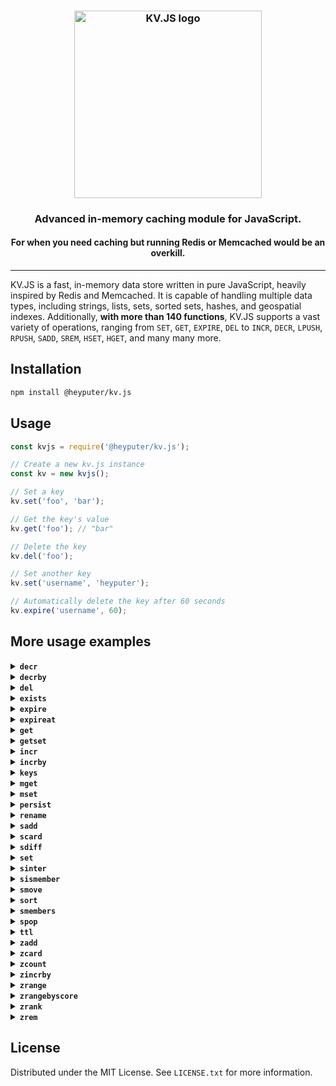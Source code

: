<h3 align="center"><img width="300" alt="KV.JS logo" src="https://raw.githubusercontent.com/HeyPuter/kv.js/main/logo.png"></h3>
<h3 align="center">Advanced in-memory caching module for JavaScript.</h3>
<h4 align="center">For when you need caching but running Redis or Memcached would be an overkill.</h4>
<hr>

KV.JS is a fast, in-memory data store written in pure JavaScript, heavily inspired by Redis and Memcached. It is capable of handling multiple data types, including strings, lists, sets, sorted sets, hashes, and geospatial indexes. Additionally, **with more than 140 functions**, KV.JS supports a vast variety of operations, ranging from `SET`, `GET`, `EXPIRE`, `DEL` to `INCR`, `DECR`, `LPUSH`, `RPUSH`, `SADD`, `SREM`, `HSET`, `HGET`, and many many more.

## Installation
```bash
npm install @heyputer/kv.js
```

## Usage
```javascript
const kvjs = require('@heyputer/kv.js');

// Create a new kv.js instance
const kv = new kvjs();

// Set a key
kv.set('foo', 'bar');

// Get the key's value
kv.get('foo'); // "bar"

// Delete the key
kv.del('foo');

// Set another key
kv.set('username', 'heyputer');

// Automatically delete the key after 60 seconds
kv.expire('username', 60);
```
## More usage examples

<details>
  <summary><strong><code>decr</code></strong></summary>

  ```javascript
  // Assuming the key 'counter' has been set, decrement the value of the key by 1
  kv.decr('counter');
  ```
</details>

<details>
  <summary><strong><code>decrby</code></strong></summary>

  ```javascript
  // Assuming the key 'counter' has been set, decrement the value of the key by 5 (output: -5)
  kv.decrby('counter', 5);

  // Assuming the key 'counter' has been set, decrement the value of the key by -3 (output: 3)
  kv.decrby('counter', -3);

  // Assuming the key 'counter' has been set, decrement the value of the key by 10 (output: -7)
  kv.decrby('counter', 10);

  // Assuming the key 'counter' has been set, decrement the value of the key by 0 (output: 0)
  kv.decrby('counter', 0);

  // Assuming the key 'counter' has been set, decrement the value of the key by -7 (output: 4)
  kv.decrby('counter', -7);
  ```
</details>

<details>
  <summary><strong><code>del</code></strong></summary>

  Delete specified key(s). If a key does not exist, it is ignored.

  ```javascript
  // Delete a single key ("key1"), returns 1 if the key was deleted, 0 if it did not exist or has expired.
  kv.del("key1");

  // Delete multiple keys ("key2" and "key3"), returns the number of keys deleted (0, 1, or 2) depending on which keys existed and were not expired.
  kv.del("key2", "key3");

  // Attempt to delete a non-existent key ("nonExistentKey"), returns 0 since the key does not exist.
  kv.del("nonExistentKey");

  // Attempt to delete an expired key ("expiredKey"), returns 0 if the key has expired.
  kv.del("expiredKey");

  // Delete multiple keys ("key4", "key5", "key6"), returns the number of keys deleted (0 to 3) depending on which keys existed and were not expired.
  kv.del("key4", "key5", "key6");
  ```
</details>

<details>
  <summary><strong><code>exists</code></strong></summary>

  Check if one or more keys exist.
  
  ```javascript
  // Check if a single key ("key1") exists, returns 1 if the key exists and is not expired, 0 otherwise.
  kv.exists("key1");

  // Check if multiple keys ("key2" and "key3") exist, returns the number of existing keys (0, 1, or 2) that are not expired.
  kv.exists("key2", "key3");

  // Check if a non-existent key ("nonExistentKey") exists, returns 0 since the key does not exist.
  kv.exists("nonExistentKey");

  // Check if an expired key ("expiredKey") exists, returns 0 if the key has expired.
  kv.exists("expiredKey");

  // Check if multiple keys ("key4", "key5", "key6") exist, returns the number of existing keys (0 to 3) that are not expired.
  kv.exists("key4", "key5", "key6");
  ```
</details>

<details>
  <summary><strong><code>expire</code></strong></summary>

  ```javascript
  // Set a key's time to live in seconds without any option
  kv.expire('username', 60);

  // Set a key's time to live in seconds only if the key does not have an expiry time
  kv.expire('username', 120, {NX: true});

  // Set a key's time to live in seconds only if the key already has an expiry time
  kv.expire('username', 180, {XX: true});

  // Set a key's time to live in seconds only if the key's expiry time is greater than the specified time
  kv.expire('username', 240, {GT: true});

  // Set a key's time to live in seconds only if the key's expiry time is less than the specified time
  kv.expire('username', 300, {LT: true});
  ```
</details>

<details>
  <summary><strong><code>expireat</code></strong></summary>

  ```javascript
  // Set the TTL for key "user1" to expire in 30 seconds.
  kv.expireat("user1", Math.floor(Date.now() / 1000) + 30);

  // Set the TTL for key "user2" to expire at a specific UNIX timestamp (e.g. 1700000000), only if the key does not already have an expiry time.
  kv.expireat("user2", 1700000000, {NX: true});

  // Set the TTL for key "user3" to expire in 45 seconds, only if the key already has an expiry time.
  kv.expireat("user3", Math.floor(Date.now() / 1000) + 45, {XX: true});

  // Set the TTL for key "user4" to expire in 60 seconds, only if the new TTL is greater than the current TTL.
  kv.expireat("user4", Math.floor(Date.now() / 1000) + 60, {GT: true});

  // Set the TTL for key "user5" to expire in 15 seconds, only if the new TTL is less than the current TTL.
  kv.expireat("user5", Math.floor(Date.now() / 1000) + 15, {LT: true});

  // Set the TTL for key "user6" to expire at a specific UNIX timestamp (e.g. 1705000000), only if the key already have an expiry time.
  kv.expireat("user6", 1705000000, {XX: true});

  // Set the TTL for key "user7" to expire in 90 seconds, only if the key does not already have an expiry time.
  kv.expireat("user7", Math.floor(Date.now() / 1000) + 90, {NX: true});

  // Set the TTL for key "user8" to expire at a specific UNIX timestamp (e.g. 1710000000), only if the new TTL is greater than the current TTL.
  kv.expireat("user8", 1710000000, {GT: true});

  // Set the TTL for key "user9" to expire in 120 seconds, only if the new TTL is less than the current TTL.
  kv.expireat("user9", Math.floor(Date.now() / 1000) + 120, {LT: true});

  // Set the TTL for key "user10" to expire in 5 seconds.
  kv.expireat("user10", Math.floor(Date.now() / 1000) + 5);
  ```
</details>

<details>
  <summary><strong><code>get</code></strong></summary>
  
  Get the value of a key.
  
  ```javascript
  // Example 1: Get the value of an existing key
  kv.get('username'); // Returns the value associated with the key 'username'

  // Example 2: Get the value of a non-existent key
  kv.get('nonexistent'); // Returns null

  // Example 3: Get the value of an expired key (assuming 'expiredKey' was set with an expiration)
  kv.get('expiredKey'); // Returns null

  // Example 4: Get the value of a key after updating its value
  kv.set('color', 'red'); // Sets the key 'color' to the value 'red'
  kv.get('color'); // Returns 'red'

  // Example 5: Get the value of a key after deleting it (assuming 'deletedKey' was previously set)
  kv.delete('deletedKey'); // Deletes the key 'deletedKey'
  kv.get('deletedKey'); // Returns null
  ```
</details>

<details>
  <summary><strong><code>getset</code></strong></summary>

  ```javascript
  // Set initial values for key.
  kv.set("username", "John");

  // Replace the value of "username" with "Alice" and return the old value ("John").
  kv.getset("username", "Alice"); // Returns "John"

  // Replace the value of "nonExistentKey" with "Bob" and return the old value (null).
  kv.getset("nonExistentKey", "Bob"); // Returns null

  ```
</details>

<details>
  <summary><strong><code>incr</code></strong></summary>

  ```javascript
  // Increment the value of an existing key ("key1") by 1, returns the new value of the key.
  kv.incr("key1");

  // Increment the value of a non-existing key ("nonExistentKey"), returns 1 as the new value of the key (since it's initialized as 0 and incremented by 1).
  kv.incr("nonExistentKey");

  // Increment the value of an expired key ("expiredKey"), if the key has expired, it will be treated as a new key, returns 1 as the new value of the key.
  kv.incr("expiredKey");

  // Increment the value of an existing key ("key2") with a non-numeric value, throws an error.
  kv.incr("key2"); // Assuming "key2" has a non-numeric value

  // Increment the value of an existing key ("key3") with a numeric value, returns the incremented value of the key.
  kv.incr("key3"); // Assuming "key3" has a numeric value
  ```
</details>

<details>
  <summary><strong><code>incrby</code></strong></summary>

  ```javascript
  // Increment the value of a key by 5 (assuming the key does not exist or its value is an integer)
  kv.incrby('counter', 5);

  // Increment the value of a key by -3 (assuming the key does not exist or its value is an integer)
  kv.incrby('counter', -3);

  // Increment the value of a key by 10 (assuming the key does not exist or its value is an integer)
  kv.incrby('counter', 10);

  // Increment the value of a key by 0 (assuming the key does not exist or its value is an integer)
  kv.incrby('counter', 0);

  // Increment the value of a key by -7 (assuming the key does not exist or its value is an integer)
  kv.incrby('counter', -7);
  ```
</details>

<details>
  <summary><strong><code>keys</code></strong></summary>

  ```javascript
  // Find all keys matching the pattern 'user:*' (assuming some keys matching the pattern exist)
  kv.keys('user:*');

  // Find all keys matching the pattern 'product:*' (assuming some keys matching the pattern exist)
  kv.keys('product:*');

  // Find all keys matching the pattern '*:email' (assuming some keys matching the pattern exist)
  kv.keys('*:email');

  // Find all keys matching the pattern 'username' (assuming some keys matching the pattern exist)
  kv.keys('username');
  ```
</details>

<details>
  <summary><strong><code>mget</code></strong></summary>

  ```javascript
  // Retrieve the values of key 'username'
  kv.mget('username');

  // Retrieve the values of keys 'username' and 'email' (assuming they exist)
  kv.mget('username', 'email');
  ```
</details>

<details>
  <summary><strong><code>mset</code></strong></summary>

  ```javascript
  // Set the values of keys 'username' and 'email' to 'johndoe' and 'johndoe@example.com', respectively
  kv.mset('username', 'johndoe', 'email', 'johndoe@example.com');

  // Set the values of keys 'counter' and 'score' to 0 and 100, respectively
  kv.mset('counter', 0, 'score', 100);
  ```
</details>

<details>
  <summary><strong><code>persist</code></strong></summary>

  ```javascript
  // Remove the expiration from the key "key1".
  kv.persist("key1");
  ```
</details>

<details>
  <summary><strong><code>rename</code></strong></summary>

  ```javascript
  // Rename the key 'username' to 'email' (assuming 'username' exists)
  kv.rename('username', 'email');
  ```
</details>

<details>
  <summary><strong><code>sadd</code></strong></summary>

  Add one or more members to a set stored at key.

  ```javascript
  // add a member to a set
  kv.sadd('set1', 'member1'); // Output: true

  // add multiple members to a set
  kv.sadd('set1', 'member2', 'member3'); // Output: true

  // print the members of a set
  kv.smembers('set1'); // Output: ['member1', 'member2', 'member3']

  // add a member to a set that already contains the member
  kv.sadd('set1', 'member1'); // Output: false

  // add a member to a non-existent set
  kv.sadd('set2', 'member1'); // Output: true
  ```
</details>

<details>
  <summary><strong><code>scard</code></strong></summary>

  Returns the number of members of the set stored at key.

  ```javascript
  // add a few members to a set
  kv.sadd('set1', 'member1', 'member2', 'member3'); // Output: true
  // print the number of members in a set
  kv.scard('set1'); // Output: 3
  ```
</details>

<details>
  <summary><strong><code>sdiff</code></strong></summary>

  This method retrieves the members of a set that are present in the first set but not in any of the subsequent sets, and returns them as a new set.

  ```javascript
  // add a few members to a set
  kv.sadd('set1', 'member1', 'member2', 'member3'); // Output: true
  // add a few members to a second set
  kv.sadd('set2', 'member2', 'member3', 'member4'); // Output: true
  // print the members of the first set that are not in the second set
  kv.sdiff('set1', 'set2'); // Output: ['member1']
  ```
</details>

<details>
  <summary><strong><code>set</code></strong></summary>

  Set the string value of a key with optional NX/XX/GET/EX/PX/EXAT/PXAT/KEEPTTL, GET, and expiration options.

  ```javascript
  // Set a basic key-value pair
  kv.set('username', 'john_doe'); // Output: true

  // Set a key-value pair only if the key does not already exist (NX option)
  kv.set('username', 'jane_doe', {NX: true});

  // Set a key-value pair only if the key already exists (XX option)
  kv.set('email', 'jane@example.com', {XX: true});

  // Set a key-value pair with an expiration time in seconds (EX option)
  kv.set('session_token', 'abc123', {EX: 3600});

  // Get the existing value and set a new value for a key (GET option)
  kv.set('username', 'mary_smith', {GET: true});

  // Set a key-value pair with an expiration time in milliseconds (PX option)
  kv.set('temp_data', '42', {PX: 1000});

  // Set a key-value pair with an expiration time at a specific Unix timestamp in seconds (EXAT option)
  kv.set('event_data', 'event1', {EXAT: 1677649420});

  // Set a key-value pair with an expiration time at a specific Unix timestamp in milliseconds (PXAT option)
  kv.set('event_data2', 'event2', {PXAT: 1677649420000});

  // Set a key-value pair and keep the original TTL if the key already exists (KEEPTTL option)
  kv.set('username', 'alice_wonder', {KEEPTTL: true});

  // Set a key-value pair with multiple options (NX, EX, and GET options)
  kv.set('new_user', 'carol_baker', {NX: true, EX: 7200, GET: true});
  ```
</details>

<details>
  <summary><strong><code>sinter</code></strong></summary>

  This method retrieves the members that are present in all the sets provided as arguments, and returns them as a new set representing the intersection of those sets.

  ```javascript
  // add a few members to a set
  kv.sadd('set1', 'member1', 'member2', 'member3'); // Output: true
  // add a few members to a second set
  kv.sadd('set2', 'member2', 'member3', 'member4'); // Output: true
  // print the members that are present in both sets
  kv.sinter('set1', 'set2'); // Output: ['member2', 'member3']
  ```
</details>

<details>
  <summary><strong><code>sismember</code></strong></summary>

  This method determines if a given value is a member of a set.

  ```javascript
  // add a few members to a set
  kv.sadd('set1', 'member1', 'member2', 'member3'); // Output: true
  // check if a member is present in a set
  kv.sismember('set1', 'member1'); // Output: true
  // check if a member is not present in a set
  kv.sismember('set1', 'member4'); // Output: false
  ```
</details>

<details>
  <summary><strong><code>smove</code></strong></summary>

  This method moves a member from one set to another.

  ```javascript
  // add a few members to a set
  kv.sadd('set1', 'member1', 'member2', 'member3'); // Output: true
  // add a few members to a second set
  kv.sadd('set2', 'member4', 'member5', 'member6'); // Output: true
  // move a member from one set to another
  kv.smove('set1', 'set2', 'member1'); // Output: true
  // print the members of the first set
  kv.smembers('set1'); // Output: ['member2', 'member3']
  // print the members of the second set
  kv.smembers('set2'); // Output: ['member1', 'member4', 'member5', 'member6']
  ```
</details>

<details>
  <summary><strong><code>sort</code></strong></summary>

  Sort the elements in a list, set or sorted set.

  ```javascript
  // add a few members to a set
  kv.sadd('set1', 'member1', 'member2', 'member3'); // Output: true
  // sort the members of a set
  kv.sort('set1'); // Output: ['member1', 'member2', 'member3']

  // add a few members to a sorted set
  kv.zadd('zset1', 1, 'member1', 2, 'member2', 3, 'member3'); // Output: true
  // sort the members of a sorted set
  kv.sort('zset1'); // Output: ['member1', 'member2', 'member3']

  // add a few members to a list
  kv.rpush('list1', 'member1', 'member2', 'member3'); // Output: true
  // sort the members of a list
  kv.sort('list1'); // Output: ['member1', 'member2', 'member3']
  ```
</details>

<details>
  <summary><strong><code>smembers</code></strong></summary>

  This method retrieves all the members of the set value stored at key.

  ```javascript
  // add a few members to a set
  kv.sadd('set1', 'member1', 'member2', 'member3'); // Output: true
  // print the members of a set
  kv.smembers('set1'); // Output: ['member1', 'member2', 'member3']
  ```
</details>

<details>
  <summary><strong><code>spop</code></strong></summary>

  Removes and returns one or multiple random members from a set.

  ```javascript
  // add a few members to a set
  kv.sadd('set1', 'member1', 'member2', 'member3', ',member4', 'member5'); // Output: true
  // remove and return a random member from a set
  kv.spop('set1'); // Output: one of the members
  // remove and return a random member from a set
  kv.spop('set1', 2); // Output: two of the remaining members
  ```
</details>


<details>
  <summary><strong><code>ttl</code></strong></summary>

  ```javascript
  // Set key 'username' to 'heyputer' and set its expiration to 60 seconds
  kv.set('username', 'heyputer');
  kv.expire('username', 60);

  // Check the time-to-live of key 'username'
  kv.ttl('username'); // Returns 60
  ```
</details>

<details>
  <summary><strong><code>zadd</code></strong></summary>

  ```javascript
  // Add a new member 'Alice' with a score of 10 to the sorted set 'students'.
  kv.zadd('students', 10, 'Alice');

  // Add a new member 'Bob' with a score of 25 to the sorted set 'students'.
  kv.zadd('students', 25, 'Bob');

  // Since 'Bob' already exists in the sorted set 'students', his score is updated to 26.
  kv.zadd('students', 26, 'Bob');
  ```
</details>

<details>
  <summary><strong><code>zcard</code></strong></summary>

  ```javascript
  // Add two members to the sorted set 'students'.
  kv.zadd('students', 10, 'Alice');
  kv.zadd('students', 25, 'Bob');

  // Get the number of members in the sorted set 'students'.
  kv.zcard('students'); // Output: 2
  ```
</details>

<details>
  <summary><strong><code>zcount</code></strong></summary>

  ```javascript
  // Add three members to the sorted set 'students'.
  kv.zadd('students', 10, 'Alice');
  kv.zadd('students', 25, 'Bob');
  kv.zadd('students', 30, 'Carol');

  // Get the number of members in the sorted set 'students' with a score between 10 and 25.
  kv.zcount('students', 10, 25); // Output: 2
  ```
</details>

<details>
  <summary><strong><code>zincrby</code></strong></summary>

  ```javascript
  // Add two members to the sorted set 'students'.
  kv.zadd('students', 10, 'Alice');
  kv.zadd('students', 25, 'Bob');

  // Increment the score of member 'Alice' by 5.
  kv.zincrby('students', 5, 'Alice');

  // Get the score of member 'Alice'.
  kv.zscore('students', 'Alice'); // Output: 15
  ```
</details>

<details>
  <summary><strong><code>zrange</code></strong></summary>

  ```javascript
  // Add three members to the sorted set 'students'.
  kv.zadd('students', 10, 'Alice');
  kv.zadd('students', 25, 'Bob');
  kv.zadd('students', 30, 'Carol');

  // Get the members of the sorted set 'students' with a score between 10 and 25.
  kv.zrange('students', 10, 25); // Output: ['Alice', 'Bob']
  ```
</details>

<details>
  <summary><strong><code>zrangebyscore</code></strong></summary>

  ```javascript
  // Add three members to the sorted set 'students'.
  kv.zadd('students', 10, 'Alice');
  kv.zadd('students', 25, 'Bob');
  kv.zadd('students', 30, 'Carol');

  // Get the members of the sorted set 'students' with a score between 10 and 25.
  kv.zrangebyscore('students', 10, 25); // Output: ['Alice', 'Bob']
  ```
</details>

<details>
  <summary><strong><code>zrank</code></strong></summary>

  ```javascript
  // Add three members to the sorted set 'students'.
  kv.zadd('students', 10, 'Alice');
  kv.zadd('students', 25, 'Bob');
  kv.zadd('students', 30, 'Carol');

  // Get the rank of member 'Bob' in the sorted set 'students'.
  kv.zrank('students', 'Bob'); // Output: 1
  ```
</details>

<details>
  <summary><strong><code>zrem</code></strong></summary>

  ```javascript
  // Add three members to the sorted set 'students'.
  kv.zadd('students', 10, 'Alice');
  kv.zadd('students', 25, 'Bob');
  kv.zadd('students', 30, 'Carol');

  // Remove member 'Bob' from the sorted set 'students'.
  kv.zrem('students', 'Bob');

  // Get the members of the sorted set 'students'.
  kv.zrange('students', 0, -1); // Output: [ [ 'Alice', 10 ], [ 'Carol', 30 ] ]
  ```
</details>

## License
Distributed under the MIT License. See `LICENSE.txt` for more information.

